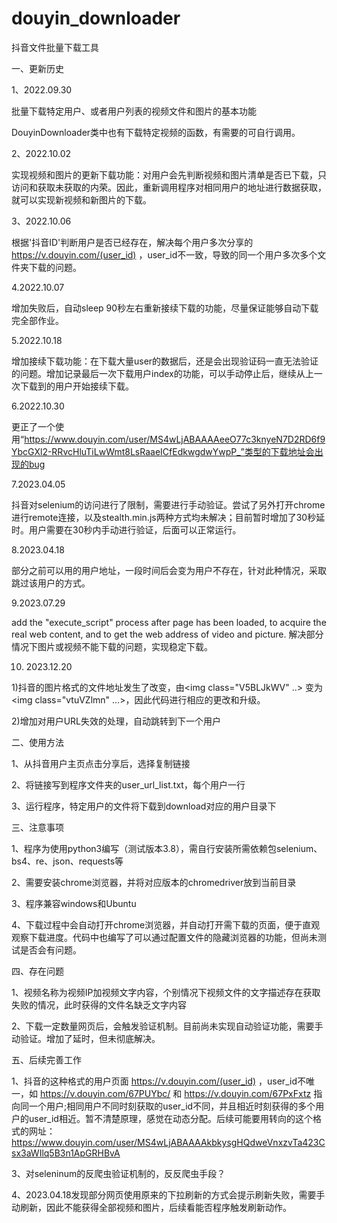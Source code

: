 # douyin_downloader
抖音文件批量下载工具

一、更新历史

1、2022.09.30 

批量下载特定用户、或者用户列表的视频文件和图片的基本功能

DouyinDownloader类中也有下载特定视频的函数，有需要的可自行调用。

2、2022.10.02

实现视频和图片的更新下载功能：对用户会先判断视频和图片清单是否已下载，只访问和获取未获取的内荣。因此，重新调用程序对相同用户的地址进行数据获取，就可以实现新视频和新图片的下载。

3、2022.10.06

根据'抖音ID'判断用户是否已经存在，解决每个用户多次分享的 https://v.douyin.com/(user_id) ，user_id不一致，导致的同一个用户多次多个文件夹下载的问题。

4.2022.10.07

增加失败后，自动sleep 90秒左右重新接续下载的功能，尽量保证能够自动下载完全部作业。

5.2022.10.18

增加接续下载功能：在下载大量user的数据后，还是会出现验证码一直无法验证的问题。增加记录最后一次下载用户index的功能，可以手动停止后，继续从上一次下载到的用户开始接续下载。

6.2022.10.30

更正了一个使用“https://www.douyin.com/user/MS4wLjABAAAAeeO77c3knyeN7D2RD6f9YbcGXl2-RRvcHluTiLwWmt8LsRaaeICfEdkwgdwYwpP_”类型的下载地址会出现的bug

7.2023.04.05

抖音对selenium的访问进行了限制，需要进行手动验证。尝试了另外打开chrome进行remote连接，以及stealth.min.js两种方式均未解决；目前暂时增加了30秒延时。用户需要在30秒内手动进行验证，后面可以正常运行。

8.2023.04.18

部分之前可以用的用户地址，一段时间后会变为用户不存在，针对此种情况，采取跳过该用户的方式。

9.2023.07.29

add the "execute_script" process after page has been loaded, to acquire the real web content, and to get the web address of video and picture. 解决部分情况下图片或视频不能下载的问题，实现稳定下载。

10. 2023.12.20

1)抖音的图片格式的文件地址发生了改变，由<img class="V5BLJkWV"  ..> 变为 <img class="vtuVZlmn" ...>，因此代码进行相应的更改和升级。

2)增加对用户URL失效的处理，自动跳转到下一个用户

二、使用方法

1、从抖音用户主页点击分享后，选择复制链接

2、将链接写到程序文件夹的user_url_list.txt，每个用户一行

3、运行程序，特定用户的文件将下载到download对应的用户目录下


三、注意事项
 
1、程序为使用python3编写（测试版本3.8），需自行安装所需依赖包selenium、bs4、re、json、requests等

2、需要安装chrome浏览器，并将对应版本的chromedriver放到当前目录

3、程序兼容windows和Ubuntu

4、下载过程中会自动打开chrome浏览器，并自动打开需下载的页面，便于直观观察下载进度。代码中也编写了可以通过配置文件的隐藏浏览器的功能，但尚未测试是否会有问题。


四、存在问题

1、视频名称为视频IP加视频文字内容，个别情况下视频文件的文字描述存在获取失败的情况，此时获得的文件名缺乏文字内容

2、下载一定数量网页后，会触发验证机制。目前尚未实现自动验证功能，需要手动验证。增加了延时，但未彻底解决。


五、后续完善工作

1、抖音的这种格式的用户页面 https://v.douyin.com/(user_id) ，user_id不唯一，如 https://v.douyin.com/67PUYbc/ 和 https://v.douyin.com/67PxFxtz 指向同一个用户;相同用户不同时刻获取的user_id不同，并且相近时刻获得的多个用户的user_id相近。暂不清楚原理，感觉在动态分配。后续可能要用转向的这个格式的网址：https://www.douyin.com/user/MS4wLjABAAAAkbkysgHQdweVnxzvTa423Csx3aWIlq5B3n1ApGRHBvA

3、对seleninum的反爬虫验证机制的，反反爬虫手段？

4、2023.04.18发现部分网页使用原来的下拉刷新的方式会提示刷新失败，需要手动刷新，因此不能获得全部视频和图片，后续看能否程序触发刷新动作。

